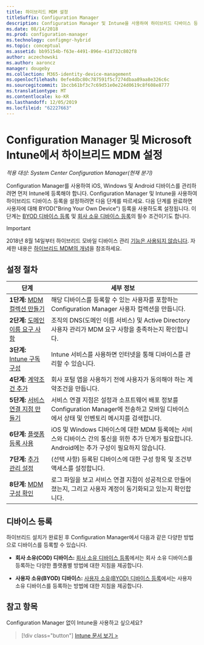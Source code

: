 ```yaml
---
title: 하이브리드 MDM 설정
titleSuffix: Configuration Manager
description: Configuration Manager 및 Intune을 사용하여 하이브리드 디바이스 등록을 설정합니다.
ms.date: 08/14/2018
ms.prod: configuration-manager
ms.technology: configmgr-hybrid
ms.topic: conceptual
ms.assetid: bb95154b-f63e-4491-896e-41d732c802f8
author: aczechowski
ms.author: aaroncz
manager: dougeby
ms.collection: M365-identity-device-management
ms.openlocfilehash: 0efe4dbc80c787591f5c7274dbaa89aa8e326c6c
ms.sourcegitcommit: 1bccb61bf3c7c69d51e0e224d0619c8f608e8777
ms.translationtype: MT
ms.contentlocale: ko-KR
ms.lasthandoff: 12/05/2019
ms.locfileid: "62227663"
---
```

# <a name="set-up-hybrid-mdm-with-configuration-manager-and-microsoft-intune"></a>Configuration Manager 및 Microsoft Intune에서 하이브리드 MDM 설정

*적용 대상: System Center Configuration Manager(현재 분기)*


Configuration Manager를 사용하여 iOS, Windows 및 Android 디바이스를 관리하려면 먼저 Intune에 등록해야 합니다. Configuration Manager 및 Intune을 사용하여 하이브리드 디바이스 등록을 설정하려면 다음 단계를 따르세요. 다음 단계를 완료하면 사용자에 대해 BYOD("Bring Your Own Device") 등록을 사용하도록 설정됩니다. 이 단계는 [BYOD 디바이스 등록](enroll-hybrid-ios-mac.md) 및 [회사 소유 디바이스 등록](enroll-company-owned-devices.md)의 필수 조건이기도 합니다.

> [!Important]  
> 2018년 8월 14일부터 하이브리드 모바일 디바이스 관리 [기능은 사용되지 않습니다](/sccm/core/plan-design/changes/deprecated/removed-and-deprecated-cmfeatures). 자세한 내용은 [하이브리드 MDM의 개념](/sccm/mdm/understand/hybrid-mobile-device-management)을 참조하세요.<!--Intune feature 2683117-->  



## <a name="set-up-steps"></a>설정 절차

 |단계|세부 정보|  
 |-----------|-------------|  
 |**1단계:** [MDM 컬렉션 만들기](create-mdm-collection.md)|해당 디바이스를 등록할 수 있는 사용자를 포함하는 Configuration Manager 사용자 컬렉션을 만듭니다.|  
 |**2단계:** [도메인 이름 요구 사항](confirm-dns.md)|조직의 DNS(도메인 이름 서비스) 및 Active Directory 사용자 관리가 MDM 요구 사항을 충족하는지 확인합니다.|
 |**3단계:** [Intune 구독 구성](configure-intune-subscription.md)|Intune 서비스를 사용하면 인터넷을 통해 디바이스를 관리할 수 있습니다.|  
 |**4단계:** [계약조건 추가](terms-and-conditions.md)| 회사 포털 앱을 사용하기 전에 사용자가 동의해야 하는 계약조건을 만듭니다.|
 |**5단계:** [서비스 연결 지점 만들기](create-service-connection-point.md)|서비스 연결 지점은 설정과 소프트웨어 배포 정보를 Configuration Manager에 전송하고 모바일 디바이스에서 상태 및 인벤토리 메시지를 검색합니다. |  
 |**6단계:** [플랫폼 등록 사용](enable-platform-enrollment.md)|iOS 및 Windows 디바이스에 대한 MDM 등록에는 서비스와 디바이스 간의 통신을 위한 추가 단계가 필요합니다. Android에는 추가 구성이 필요하지 않습니다.|  
 |**7단계:** [추가 관리 설정](set-up-additional-management.md)|(선택 사항) 등록된 디바이스에 대한 구성 항목 및 조건부 액세스를 설정합니다.|
 |**8단계:** [MDM 구성 확인](verify-mdm-configuration.md)|로그 파일을 보고 서비스 연결 지점이 성공적으로 만들어졌는지, 그리고 사용자 계정이 동기화되고 있는지 확인합니다.|



## <a name="enroll-devices"></a>디바이스 등록

하이브리드 설치가 완료된 후 Configuration Manager에서 다음과 같은 다양한 방법으로 디바이스를 등록할 수 있습니다.

- **회사 소유(COD) 디바이스:** [회사 소유 디바이스 등록](enroll-company-owned-devices.md)에서는 회사 소유 디바이스를 등록하는 다양한 플랫폼별 방법에 대한 지침을 제공합니다.  

- **사용자 소유(BYOD) 디바이스:** [사용자 소유(BYOD) 디바이스 등록](enroll-hybrid-ios-mac.md)에서는 사용자 소유 디바이스를 등록하는 방법에 대한 지침을 제공합니다.  



## <a name="see-also"></a>참고 항목

Configuration Manager 없이 Intune을 사용하고 싶으세요?
> [!div class="button"]
> [Intune 문서 보기 >](https://docs.microsoft.com/intune/deploy-use/enroll-devices-in-microsoft-intune)


